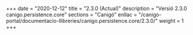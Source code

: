 +++
date        = "2020-12-12"
title       = "2.3.0 (Actual)"
description = "Versió 2.3.0 canigo.persistence.core"
sections    = "Canigó"
enllac		= "/canigo-portal/documentacio-llibreries/canigo.persistence.core/2.3.0/"
weight		= 1
+++
